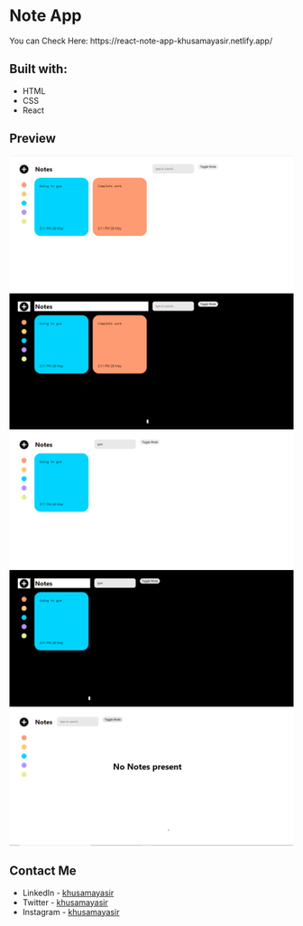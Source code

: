 # Note App

<p> You can Check Here: https://react-note-app-khusamayasir.netlify.app/</p>

## Built with:
- HTML
- CSS
- React

## Preview

![preview](./preview/Lite-Preview.png)
![preview](./preview/Dark-Preview.png)
![preview](./preview/Search-Preview-Lite.png)
![preview](./preview/Search-Preview.png)
![preview](./preview/Empty-Preview.png)

## Contact Me
- LinkedIn - [khusamayasir](https://www.linkedin.com/in/khusamayasir/)
- Twitter - [khusamayasir](https://www.twitter.com/khusamayasir)
- Instagram - [khusamayasir](https://www.instagram.com/khusamayasir)